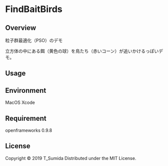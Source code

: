 # FindBaitBirds
## Overview
粒子群最適化（PSO）のデモ

立方体の中にある餌（黄色の球）を鳥たち（赤いコーン）が追いかけるっぽいデモ。

## Usage


## Environment
MacOS
Xcode

## Requirement
openframeworks 0.9.8

## License
Copyright © 2019 T_Sumida Distributed under the MIT License.
